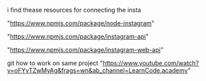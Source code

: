 i find thease resources for connecting the insta

"https://www.npmjs.com/package/node-instagram"

"https://www.npmjs.com/package/instagram-api"

"https://www.npmjs.com/package/instagram-web-api"

git how to work on same project
"https://www.youtube.com/watch?v=oFYyTZwMyAg&frags=wn&ab_channel=LearnCode.academy"
